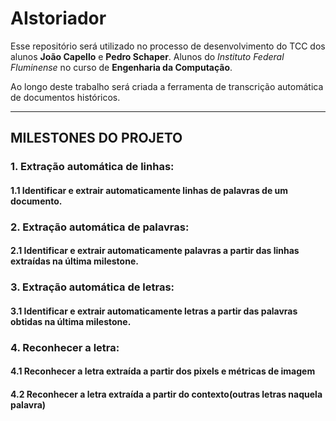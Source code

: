 # AIstoriador
Esse repositório será utilizado no processo de desenvolvimento do TCC dos alunos **João Capello** e **Pedro Schaper**.
Alunos do _Instituto Federal Fluminense_ no curso de **Engenharia da Computação**.

Ao longo deste trabalho será criada a ferramenta de transcrição automática de documentos históricos.

---

## MILESTONES DO PROJETO
### 1. Extração automática de linhas:

#### 1.1 Identificar e extrair automaticamente linhas de palavras de um documento.

### 2. Extração automática de palavras:

#### 2.1 Identificar e extrair automaticamente palavras a partir das linhas extraídas na última milestone.

### 3. Extração automática de letras:
  
#### 3.1 Identificar e extrair automaticamente letras a partir das palavras obtidas na última milestone.

### 4. Reconhecer a letra:
  
#### 4.1 Reconhecer a letra extraída a partir dos pixels e métricas de imagem
  
#### 4.2 Reconhecer a letra extraída a partir do contexto(outras letras naquela palavra)
